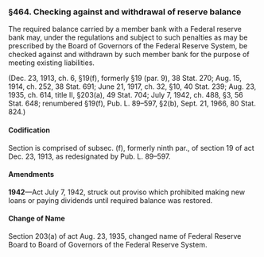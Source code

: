 ### §464. Checking against and withdrawal of reserve balance ###

The required balance carried by a member bank with a Federal reserve bank may, under the regulations and subject to such penalties as may be prescribed by the Board of Governors of the Federal Reserve System, be checked against and withdrawn by such member bank for the purpose of meeting existing liabilities.

(Dec. 23, 1913, ch. 6, §19(f), formerly §19 (par. 9), 38 Stat. 270; Aug. 15, 1914, ch. 252, 38 Stat. 691; June 21, 1917, ch. 32, §10, 40 Stat. 239; Aug. 23, 1935, ch. 614, title II, §203(a), 49 Stat. 704; July 7, 1942, ch. 488, §3, 56 Stat. 648; renumbered §19(f), Pub. L. 89–597, §2(b), Sept. 21, 1966, 80 Stat. 824.)

#### Codification ####

Section is comprised of subsec. (f), formerly ninth par., of section 19 of act Dec. 23, 1913, as redesignated by Pub. L. 89–597.

#### Amendments ####

**1942**—Act July 7, 1942, struck out proviso which prohibited making new loans or paying dividends until required balance was restored.

#### Change of Name ####

Section 203(a) of act Aug. 23, 1935, changed name of Federal Reserve Board to Board of Governors of the Federal Reserve System.